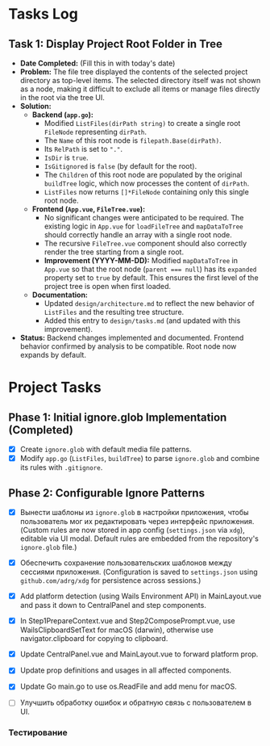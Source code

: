 # Tasks Log

## Task 1: Display Project Root Folder in Tree

*   **Date Completed:** (Fill this in with today's date)
*   **Problem:** The file tree displayed the contents of the selected project directory as top-level items. The selected directory itself was not shown as a node, making it difficult to exclude all items or manage files directly in the root via the tree UI.
*   **Solution:**
    *   **Backend (`app.go`):**
        *   Modified `ListFiles(dirPath string)` to create a single root `FileNode` representing `dirPath`.
        *   The `Name` of this root node is `filepath.Base(dirPath)`.
        *   Its `RelPath` is set to `"."`.
        *   `IsDir` is `true`.
        *   `IsGitignored` is `false` (by default for the root).
        *   The `Children` of this root node are populated by the original `buildTree` logic, which now processes the content of `dirPath`.
        *   `ListFiles` now returns `[]*FileNode` containing only this single root node.
    *   **Frontend (`App.vue`, `FileTree.vue`):**
        *   No significant changes were anticipated to be required. The existing logic in `App.vue` for `loadFileTree` and `mapDataToTree` should correctly handle an array with a single root node.
        *   The recursive `FileTree.vue` component should also correctly render the tree starting from a single root.
        *   **Improvement (YYYY-MM-DD):** Modified `mapDataToTree` in `App.vue` so that the root node (`parent === null`) has its `expanded` property set to `true` by default. This ensures the first level of the project tree is open when first loaded.
    *   **Documentation:**
        *   Updated `design/architecture.md` to reflect the new behavior of `ListFiles` and the resulting tree structure.
        *   Added this entry to `design/tasks.md` (and updated with this improvement).
*   **Status:** Backend changes implemented and documented. Frontend behavior confirmed by analysis to be compatible. Root node now expands by default.

# Project Tasks

## Phase 1: Initial ignore.glob Implementation (Completed)

- [x] Create `ignore.glob` with default media file patterns.
- [x] Modify `app.go` (`ListFiles`, `buildTree`) to parse `ignore.glob` and combine its rules with `.gitignore`.

## Phase 2: Configurable Ignore Patterns

- [x] Вынести шаблоны из `ignore.glob` в настройки приложения, чтобы пользователь мог их редактировать через интерфейс приложения. (Custom rules are now stored in app config (`settings.json` via `xdg`), editable via UI modal. Default rules are embedded from the repository's `ignore.glob` file.)
- [x] Обеспечить сохранение пользовательских шаблонов между сессиями приложения. (Configuration is saved to `settings.json` using `github.com/adrg/xdg` for persistence across sessions.)

- [x] Add platform detection (using Wails Environment API) in MainLayout.vue and pass it down to CentralPanel and step components.
- [x] In Step1PrepareContext.vue and Step2ComposePrompt.vue, use WailsClipboardSetText for macOS (darwin), otherwise use navigator.clipboard for copying to clipboard.
- [x] Update CentralPanel.vue and MainLayout.vue to forward platform prop.
- [x] Update prop definitions and usages in all affected components.
- [x] Update Go main.go to use os.ReadFile and add menu for macOS.

- [ ] Улучшить обработку ошибок и обратную связь с пользователем в UI.

### Тестирование
